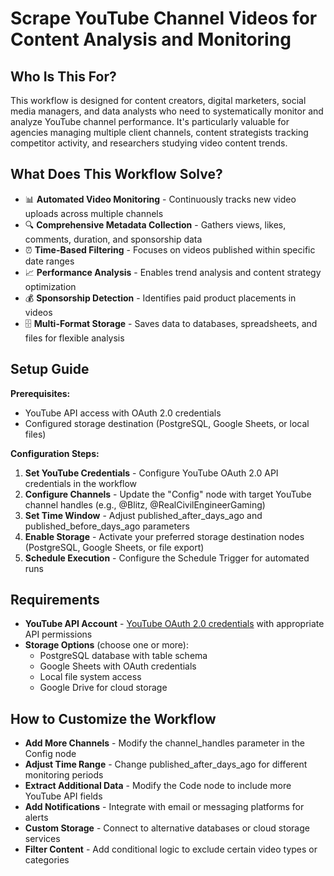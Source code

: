 # Scrape YouTube Channel Videos for Content Analysis and Monitoring

## Who Is This For?
This workflow is designed for content creators, digital marketers, social media managers, and data analysts who need to systematically monitor and analyze YouTube channel performance. It's particularly valuable for agencies managing multiple client channels, content strategists tracking competitor activity, and researchers studying video content trends.

## What Does This Workflow Solve?
- 📊 **Automated Video Monitoring** - Continuously tracks new video uploads across multiple channels
- 🔍 **Comprehensive Metadata Collection** - Gathers views, likes, comments, duration, and sponsorship data
- ⏰ **Time-Based Filtering** - Focuses on videos published within specific date ranges
- 📈 **Performance Analysis** - Enables trend analysis and content strategy optimization
- 💰 **Sponsorship Detection** - Identifies paid product placements in videos
- 🗄️ **Multi-Format Storage** - Saves data to databases, spreadsheets, and files for flexible analysis

## Setup Guide
**Prerequisites:**
- YouTube API access with OAuth 2.0 credentials
- Configured storage destination (PostgreSQL, Google Sheets, or local files)

**Configuration Steps:**
1. **Set YouTube Credentials** - Configure YouTube OAuth 2.0 API credentials in the workflow
2. **Configure Channels** - Update the "Config" node with target YouTube channel handles (e.g., @Blitz, @RealCivilEngineerGaming)
3. **Set Time Window** - Adjust published_after_days_ago and published_before_days_ago parameters
4. **Enable Storage** - Activate your preferred storage destination nodes (PostgreSQL, Google Sheets, or file export)
5. **Schedule Execution** - Configure the Schedule Trigger for automated runs

## Requirements
- **YouTube API Account** - [YouTube OAuth 2.0 credentials](https://docs.n8n.io/integrations/builtin/credentials/youtube/) with appropriate API permissions
- **Storage Options** (choose one or more):
  - PostgreSQL database with table schema
  - Google Sheets with OAuth credentials
  - Local file system access
  - Google Drive for cloud storage

## How to Customize the Workflow
- **Add More Channels** - Modify the channel_handles parameter in the Config node
- **Adjust Time Range** - Change published_after_days_ago for different monitoring periods
- **Extract Additional Data** - Modify the Code node to include more YouTube API fields
- **Add Notifications** - Integrate with email or messaging platforms for alerts
- **Custom Storage** - Connect to alternative databases or cloud storage services
- **Filter Content** - Add conditional logic to exclude certain video types or categories